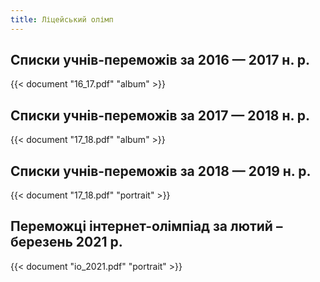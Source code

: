 ```yaml
---
title: Ліцейський олімп
---
```


## Списки учнів-переможів за 2016 — 2017 н. р.

{{< document "16_17.pdf" "album" >}}

## Списки учнів-переможів за 2017 — 2018 н. р.

{{< document "17_18.pdf" "album" >}}

## Списки учнів-переможів за 2018 — 2019 н. р.

{{< document "17_18.pdf" "portrait" >}}

## Переможці інтернет-олімпіад за лютий – березень 2021 р.

{{< document "io_2021.pdf" "portrait" >}}
